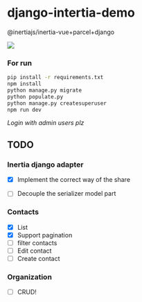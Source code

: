 # django-intertia-demo

@inertiajs/inertia-vue+parcel+django

![](https://i.imgur.com/N2RAfQN.png)


### For run

```bash
pip install -r requirements.txt
npm install
python manage.py migrate
python populate.py 
python manage.py createsuperuser
npm run dev
```

*Login with admin users plz*



## TODO

### Inertia django adapter
- [X] Implement the correct way of the share
- [ ] Decouple the serializer model part 


### Contacts
- [X] List
- [X] Support pagination
- [ ] filter contacts
- [ ] Edit contact
- [ ] Create contact

### Organization

- [ ] CRUD!
